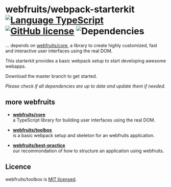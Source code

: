 # webfruits/webpack-starterkit &nbsp; [![Language TypeScript](https://img.shields.io/badge/language-TypeScript-green.svg)](https://www.typescriptlang.org) [![GitHub license](https://img.shields.io/badge/license-MIT-green.svg)](./LICENSE) ![Dependencies](https://img.shields.io/librariesio/github/webfruits/webpack-starterkit.svg)

... depends on [webfruits/core](https://github.com/webfruits/core), a library to create highly customized, fast and interactive user interfaces using the real DOM.

This starterkit provides a basic webpack setup to start developing awesome webapps.

Download the master branch to get started. 

_Please check if all dependencies are up to date and update them if needed._

## more webfruits

- **[webfruits/core](https://github.com/webfruits/core)**  
a TypeScript library for building user interfaces using the real DOM.

- **[webfruits/toolbox](https://github.com/webfruits/toolbox)**  
is a basic webpack setup and skeleton for an webfruits application.

- **[webfruits/best-practice](https://github.com/webfruits/best-practice)**  
our recommondation of how to structure an application using webfruits.


## Licence
webfruits/toolbox is [MIT licensed](./LICENSE).

